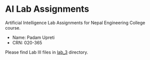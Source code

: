 # AI Lab Assignments

Artificial Intelligence Lab Assignments for Nepal Engineering College course.

-   Name: Padam Upreti
-   CRN: 020-365

Please find Lab III files in [lab_3](./lab_3/) directory.
